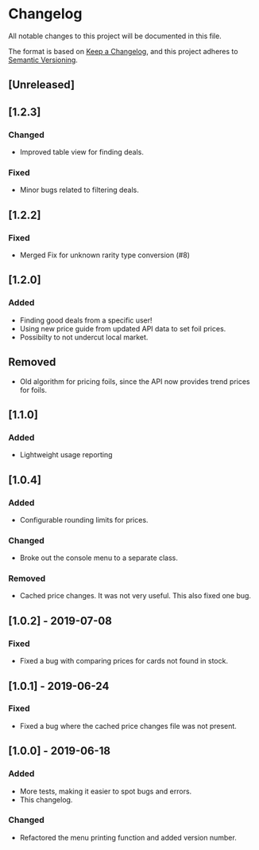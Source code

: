 # Changelog
All notable changes to this project will be documented in this file.

The format is based on [Keep a Changelog](https://keepachangelog.com/en/1.0.0/),
and this project adheres to [Semantic Versioning](https://semver.org/spec/v2.0.0.html).

## [Unreleased]

## [1.2.3]
### Changed
- Improved table view for finding deals.

### Fixed
- Minor bugs related to filtering deals.

## [1.2.2]
### Fixed
- Merged Fix for unknown rarity type conversion (#8)

## [1.2.0]
### Added
- Finding good deals from a specific user!
- Using new price guide from updated API data to set foil prices.
- Possibilty to not undercut local market.

## Removed
- Old algorithm for pricing foils, since the API now provides trend prices for foils.

## [1.1.0]
### Added
- Lightweight usage reporting

## [1.0.4]
### Added
- Configurable rounding limits for prices.
### Changed
- Broke out the console menu to a separate class.
### Removed
- Cached price changes. It was not very useful. This also fixed one bug.

## [1.0.2] - 2019-07-08
### Fixed
- Fixed a bug with comparing prices for cards not found in stock.

## [1.0.1] - 2019-06-24
### Fixed
- Fixed a bug where the cached price changes file was not present.

## [1.0.0] - 2019-06-18
### Added
- More tests, making it easier to spot bugs and errors.
- This changelog.

### Changed
- Refactored the menu printing function and added version number.